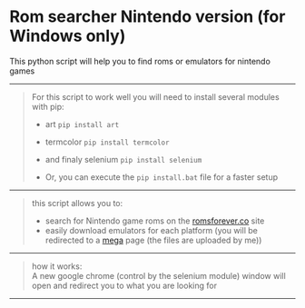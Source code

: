 # Rom searcher Nintendo version (for Windows only)
This python script will help you to find roms or emulators for nintendo games
***
> For this script to work well you will need to install several modules with pip:
> - art   ```pip install art```
> - termcolor   ```pip install termcolor``` 
> - and finaly selenium   ```pip install selenium```
>   
> - Or, you can execute the ```pip install.bat``` file for a faster setup
> 
***

> this script allows you to:
> - search for Nintendo game roms on the [romsforever.co](https://romsforever.co) site
> - easily download emulators for each platform (you will be redirected to a [mega](https://mega.nz) page (the files are uploaded by me))

***

> how it works:  
> A new google chrome (control by the selenium module) window will open and redirect you to what you are looking for
***
